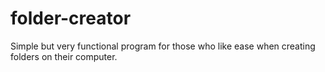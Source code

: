 # folder-creator
Simple but very functional program for those who like ease when creating folders on their computer.
